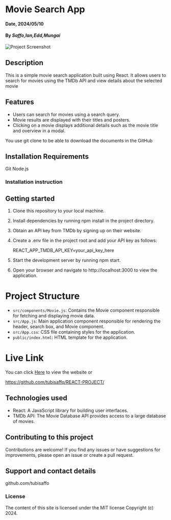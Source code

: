 # Movie Search App
#### Date, 2024/05/10

#### By _Saffo,Ian,Edd,Mungai_

![Project Screenshot](https://private-user-images.githubusercontent.com/118164488/329731987-016091c2-e65f-44c7-a48d-5e50dad980b2.png?jwt=eyJhbGciOiJIUzI1NiIsInR5cCI6IkpXVCJ9.eyJpc3MiOiJnaXRodWIuY29tIiwiYXVkIjoicmF3LmdpdGh1YnVzZXJjb250ZW50LmNvbSIsImtleSI6ImtleTUiLCJleHAiOjE3MTUzODExNjQsIm5iZiI6MTcxNTM4MDg2NCwicGF0aCI6Ii8xMTgxNjQ0ODgvMzI5NzMxOTg3LTAxNjA5MWMyLWU2NWYtNDRjNy1hNDhkLTVlNTBkYWQ5ODBiMi5wbmc_WC1BbXotQWxnb3JpdGhtPUFXUzQtSE1BQy1TSEEyNTYmWC1BbXotQ3JlZGVudGlhbD1BS0lBVkNPRFlMU0E1M1BRSzRaQSUyRjIwMjQwNTEwJTJGdXMtZWFzdC0xJTJGczMlMkZhd3M0X3JlcXVlc3QmWC1BbXotRGF0ZT0yMDI0MDUxMFQyMjQxMDRaJlgtQW16LUV4cGlyZXM9MzAwJlgtQW16LVNpZ25hdHVyZT1mYTFhNmYyNDQ1NzI2NzRkMDQwMjBmNzdmNWIyMmMxOTYzZTZjNDczZDUzYmZkMmY5MmUyNTEwMGVjMDc5ZTcyJlgtQW16LVNpZ25lZEhlYWRlcnM9aG9zdCZhY3Rvcl9pZD0wJmtleV9pZD0wJnJlcG9faWQ9MCJ9.i04oMH1FutmY4CcAOy8jFpiZUs9YRaGGcFda4lqQsJA)


## Description

This is a simple movie search application built using React. It allows users to search for movies using the TMDb API and view details about the selected movie

## Features
- Users can search for movies using a search query.
- Movie results are displayed with their titles and posters.
- Clicking on a movie displays additional details such as the movie title and overview in a modal.

You use git clone to be able to download the documents in the GitHub

## Installation Requirements

Git
Node.js

### Installation instruction
## Getting started
1. Clone this repository to your local machine.
2. Install dependencies by running npm install in the project directory.
3. Obtain an API key from TMDb by signing up on their website.
4. Create a .env file in the project root and add your API key as follows:
   
   REACT_APP_TMDB_API_KEY=your_api_key_here
   
5. Start the development server by running npm start.
6. Open your browser and navigate to http://localhost:3000 to view the application.

# Project Structure
- `src/components/Movie.js`: Contains the Movie component responsible for fetching and displaying movie data.
- `src/App.js`: Main application component responsible for rendering the header, search box, and Movie component.
- `src/App.css`: CSS file containing styles for the application.
- `public/index.html`: HTML template for the application.

# Live Link

You can click [Here](https://react-project-pi-five.vercel.app/) to view the website
or 

https://github.com/tubisaffo/REACT-PROJECT/

## Technologies used

- React: A JavaScript library for building user interfaces.
- TMDb API: The Movie Database API provides access to a large database of movies.


## Contributing to this project
Contributions are welcome! If you find any issues or have suggestions for improvements, please open an issue or create a pull request.

## Support and contact details

github.com/tubisaffo

### License

The content of this site is licensed under the MIT license
Copyright (c) 2024.